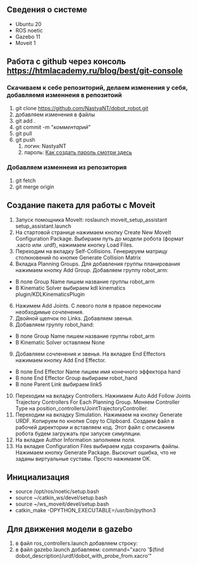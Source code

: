 ## Сведения о системе
- Ubuntu 20
- ROS noetic
- Gazebo 11
- Moveit 1
## Работа с github через консоль https://htmlacademy.ru/blog/best/git-console
### Скачиваем к себе репозиторий, делаем изменения у себя, добавляемя изменнеия в репозитоий
1. git clone https://github.com/NastyaNT/dobot_robot.git
2. добавляем изменения в файлы
3. git add .
4. git commit -m "*комментарий*"
5. git pull
6. git push
    1. логин: NastyaNT
    2. пароль: [Как создать пароль смотри здесь](https://docs.github.com/en/authentication/keeping-your-account-and-data-secure/creating-a-personal-access-token) 
### Добавляем изменнеия из репозитория
1. git fetch
2. git merge origin
## Создание пакета для работы с Moveit
1. Запуск помощника MoveIt: roslaunch moveit_setup_assistant setup_assistant.launch 
2. На стартовой странице нажимаем кнопку Create New MoveIt Configuration Package. Выбираем путь до модели робота (формат .xacro или .urdf), нажимаем кнопку Load Files. 
4. Переходим на вкладку Self-Collisions. Генерируем матрицу столкновений по кнопке Generate Collision Matrix 
5. Вкладка Planning Groups. Для добавления группы планирования нажимаем кнопку Add Group. Добавляем группу robot_arm:
- В поле Group Name пишем название группы robot_arm
- В Kinematic Solver выбираем kdl kinematics plugin/KDLKinematicsPlugin
6. Нажимем Add Joints. С левого поля в правое переносим необходимые сочленения. 
7. Двойной щелчок по Links. Добавляем звенья. 
8. Добавляем группу robot_hand:
- В поле Group Name пишем название группы robot_arm
- В Kinematic Solver оставляем None
9. Добавляем сочленения и звенья. На вкладке End Effectors нажимаем кнопку Add End Effector.
- В поле End Effector Name пишем имя конечного эффектора hand
- В поле End Effector Group выбираем robot_hand
- В поле Parent Link выбираем link5
10. Переходим на вкладку Controllers. Нажимаем Auto Add Follow Joints Trajectory Controllers For Each Planning Group. Меняем Controller Type на position_controllers/JointTrajectoryController. 
11. Переходим на вкладку Simulation. Нажимаем на кнопку Generate URDF. Копируем по кнопке Copy to Clipboard. Создаем файл в рабочей директории и вставляем код. Этот файл с описанием робота будем загружать при запуске симуляции.
12. На вкладке Author Information  заполняем поля. 
13. На вкладке Configuration Files выбираем куда сохранить файлы. Нажимаем кнопку Generate Package. Выскочит ошибка, что не заданы виртуальные суставы. Просто нажимаем OK.
## Инициализация
- source /opt/ros/noetic/setup.bash
- source ~/catkin_ws/devel/setup.bash
- source ~/ws_moveit/devel/setup.bash
- catkin_make -DPYTHON_EXECUTABLE=/usr/bin/python3
## Для движения модели в gazebo
1. в файл ros_controllers.launch добавляем строку: <node name="robot_state_publisher" pkg="robot_state_publisher" type="robot_state_publisher" respawn="true" output="screen"/>
2. в файл gazebo.launch добавляем: command="xacro  '$(find dobot_description)/urdf/dobot_with_probe_from.xacro'"
